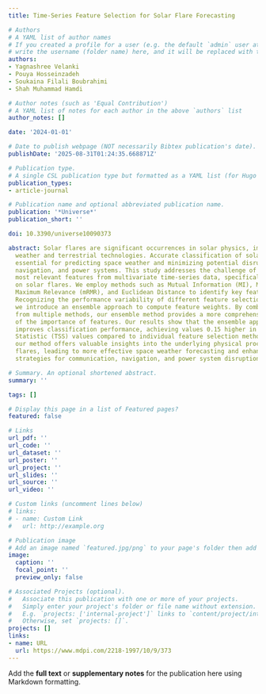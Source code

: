 ```yaml
---
title: Time-Series Feature Selection for Solar Flare Forecasting

# Authors
# A YAML list of author names
# If you created a profile for a user (e.g. the default `admin` user at `content/authors/admin/`), 
# write the username (folder name) here, and it will be replaced with their full name and linked to their profile.
authors:
- Yagnashree Velanki
- Pouya Hosseinzadeh
- Soukaina Filali Boubrahimi
- Shah Muhammad Hamdi

# Author notes (such as 'Equal Contribution')
# A YAML list of notes for each author in the above `authors` list
author_notes: []

date: '2024-01-01'

# Date to publish webpage (NOT necessarily Bibtex publication's date).
publishDate: '2025-08-31T01:24:35.668871Z'

# Publication type.
# A single CSL publication type but formatted as a YAML list (for Hugo requirements).
publication_types:
- article-journal

# Publication name and optional abbreviated publication name.
publication: '*Universe*'
publication_short: ''

doi: 10.3390/universe10090373

abstract: Solar flares are significant occurrences in solar physics, impacting space
  weather and terrestrial technologies. Accurate classification of solar flares is
  essential for predicting space weather and minimizing potential disruptions to communication,
  navigation, and power systems. This study addresses the challenge of selecting the
  most relevant features from multivariate time-series data, specifically focusing
  on solar flares. We employ methods such as Mutual Information (MI), Minimum Redundancy
  Maximum Relevance (mRMR), and Euclidean Distance to identify key features for classification.
  Recognizing the performance variability of different feature selection techniques,
  we introduce an ensemble approach to compute feature weights. By combining outputs
  from multiple methods, our ensemble method provides a more comprehensive understanding
  of the importance of features. Our results show that the ensemble approach significantly
  improves classification performance, achieving values 0.15 higher in True Skill
  Statistic (TSS) values compared to individual feature selection methods. Additionally,
  our method offers valuable insights into the underlying physical processes of solar
  flares, leading to more effective space weather forecasting and enhanced mitigation
  strategies for communication, navigation, and power system disruptions.

# Summary. An optional shortened abstract.
summary: ''

tags: []

# Display this page in a list of Featured pages?
featured: false

# Links
url_pdf: ''
url_code: ''
url_dataset: ''
url_poster: ''
url_project: ''
url_slides: ''
url_source: ''
url_video: ''

# Custom links (uncomment lines below)
# links:
# - name: Custom Link
#   url: http://example.org

# Publication image
# Add an image named `featured.jpg/png` to your page's folder then add a caption below.
image:
  caption: ''
  focal_point: ''
  preview_only: false

# Associated Projects (optional).
#   Associate this publication with one or more of your projects.
#   Simply enter your project's folder or file name without extension.
#   E.g. `projects: ['internal-project']` links to `content/project/internal-project/index.md`.
#   Otherwise, set `projects: []`.
projects: []
links:
- name: URL
  url: https://www.mdpi.com/2218-1997/10/9/373
---
```


Add the **full text** or **supplementary notes** for the publication here using Markdown formatting.
